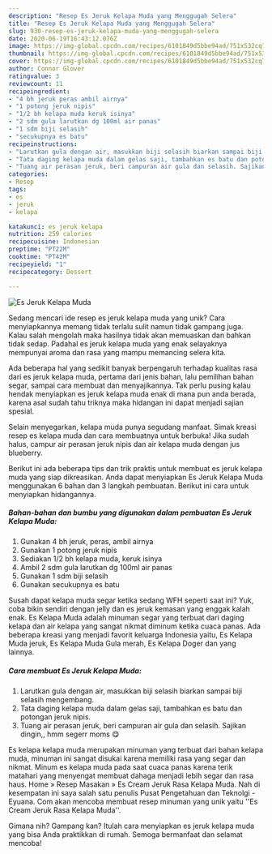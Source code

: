 ```yaml
---
description: "Resep Es Jeruk Kelapa Muda yang Menggugah Selera"
title: "Resep Es Jeruk Kelapa Muda yang Menggugah Selera"
slug: 930-resep-es-jeruk-kelapa-muda-yang-menggugah-selera
date: 2020-06-19T16:43:12.076Z
image: https://img-global.cpcdn.com/recipes/6101849d5bbe94ad/751x532cq70/es-jeruk-kelapa-muda-foto-resep-utama.jpg
thumbnail: https://img-global.cpcdn.com/recipes/6101849d5bbe94ad/751x532cq70/es-jeruk-kelapa-muda-foto-resep-utama.jpg
cover: https://img-global.cpcdn.com/recipes/6101849d5bbe94ad/751x532cq70/es-jeruk-kelapa-muda-foto-resep-utama.jpg
author: Connor Glover
ratingvalue: 3
reviewcount: 11
recipeingredient:
- "4 bh jeruk peras ambil airnya"
- "1 potong jeruk nipis"
- "1/2 bh kelapa muda keruk isinya"
- "2 sdm gula larutkan dg 100ml air panas"
- "1 sdm biji selasih"
- "secukupnya es batu"
recipeinstructions:
- "Larutkan gula dengan air, masukkan biji selasih biarkan sampai biji selasih mengembang."
- "Tata daging kelapa muda dalam gelas saji, tambahkan es batu dan potongan jeruk nipis."
- "Tuang air perasan jeruk, beri campuran air gula dan selasih. Sajikan dingin,, hmm segerr moms 😋"
categories:
- Resep
tags:
- es
- jeruk
- kelapa

katakunci: es jeruk kelapa 
nutrition: 259 calories
recipecuisine: Indonesian
preptime: "PT22M"
cooktime: "PT42M"
recipeyield: "1"
recipecategory: Dessert

---
```



![Es Jeruk Kelapa Muda](https://img-global.cpcdn.com/recipes/6101849d5bbe94ad/751x532cq70/es-jeruk-kelapa-muda-foto-resep-utama.jpg)

Sedang mencari ide resep es jeruk kelapa muda yang unik? Cara menyiapkannya memang tidak terlalu sulit namun tidak gampang juga. Kalau salah mengolah maka hasilnya tidak akan memuaskan dan bahkan tidak sedap. Padahal es jeruk kelapa muda yang enak selayaknya mempunyai aroma dan rasa yang mampu memancing selera kita.

Ada beberapa hal yang sedikit banyak berpengaruh terhadap kualitas rasa dari es jeruk kelapa muda, pertama dari jenis bahan, lalu pemilihan bahan segar, sampai cara membuat dan menyajikannya. Tak perlu pusing kalau hendak menyiapkan es jeruk kelapa muda enak di mana pun anda berada, karena asal sudah tahu triknya maka hidangan ini dapat menjadi sajian spesial.

Selain menyegarkan, kelapa muda punya segudang manfaat. Simak kreasi resep es kelapa muda dan cara membuatnya untuk berbuka! Jika sudah halus, campur air perasan jeruk nipis dan air kelapa muda dengan jus blueberry.


Berikut ini ada beberapa tips dan trik praktis untuk membuat es jeruk kelapa muda yang siap dikreasikan. Anda dapat menyiapkan Es Jeruk Kelapa Muda menggunakan 6 bahan dan 3 langkah pembuatan. Berikut ini cara untuk menyiapkan hidangannya.

<!--inarticleads1-->

##### Bahan-bahan dan bumbu yang digunakan dalam pembuatan Es Jeruk Kelapa Muda:

1. Gunakan 4 bh jeruk, peras, ambil airnya
1. Gunakan 1 potong jeruk nipis
1. Sediakan 1/2 bh kelapa muda, keruk isinya
1. Ambil 2 sdm gula larutkan dg 100ml air panas
1. Gunakan 1 sdm biji selasih
1. Gunakan secukupnya es batu


Susah dapat kelapa muda segar ketika sedang WFH seperti saat ini? Yuk, coba bikin sendiri dengan jelly dan es jeruk kemasan yang enggak kalah enak. Es Kelapa Muda adalah minuman segar yang terbuat dari daging kelapa dan air kelapa yang sangat nikmat diminum ketika cuaca panas. Ada beberapa kreasi yang menjadi favorit keluarga Indonesia yaitu, Es Kelapa Muda jeruk, Es Kelapa Muda Gula merah, Es Kelapa Doger dan yang lainnya. 

<!--inarticleads2-->

##### Cara membuat Es Jeruk Kelapa Muda:

1. Larutkan gula dengan air, masukkan biji selasih biarkan sampai biji selasih mengembang.
1. Tata daging kelapa muda dalam gelas saji, tambahkan es batu dan potongan jeruk nipis.
1. Tuang air perasan jeruk, beri campuran air gula dan selasih. Sajikan dingin,, hmm segerr moms 😋


Es kelapa kelapa muda merupakan minuman yang terbuat dari bahan kelapa muda, minuman ini sangat disukai karena memiliki rasa yang segar dan nikmat. Minum es kelapa muda pada saat cuaca panas karena terik matahari yang menyengat membuat dahaga menjadi lebih segar dan rasa haus. Home » Resep Masakan » Es Cream Jeruk Rasa Kelapa Muda. Nah di kesempatan ini saya salah satu penulis Pusat Pengetahuan dan Teknolgi - Eyuana. Com akan mencoba membuat resep minuman yang unik yaitu &#39;&#39;Es Cream Jeruk Rasa Kelapa Muda&#39;&#39;. 

Gimana nih? Gampang kan? Itulah cara menyiapkan es jeruk kelapa muda yang bisa Anda praktikkan di rumah. Semoga bermanfaat dan selamat mencoba!
